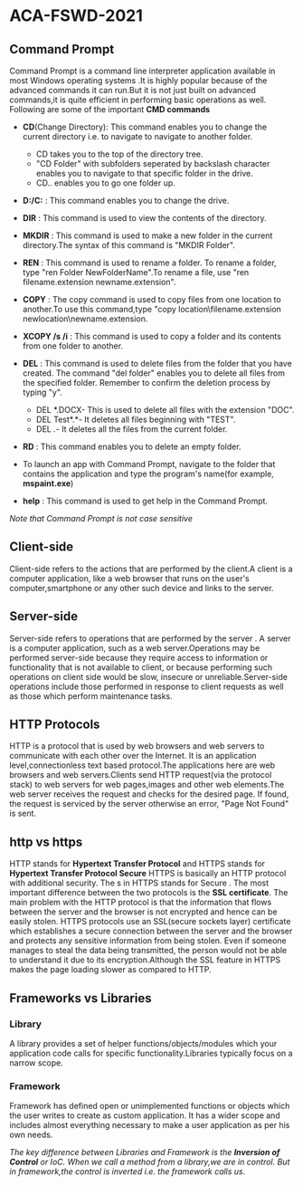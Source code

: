 # ACA-FSWD-2021


## Command Prompt

Command Prompt is a command line interpreter application available in most Windows operating systems .It is highly popular because of the advanced commands it can run.But it is not just built on advanced commands,it is quite efficient in performing basic operations as well.
Following are some of the important **CMD commands**
  - **CD**(Change Directory): This command enables you to change the current directory i.e. to navigate to navigate to another folder.

    - CD takes you to the top of the directory tree. 
    - "CD Folder" with subfolders seperated by backslash character enables you to navigate to that specific folder in the drive.
    - CD.. enables you to go one folder up.
    
  - **D:/C:** : This command enables you to change the drive. 

  - **DIR** : This command is used to view the contents of the directory.

  - **MKDIR** : This command is used to make a new folder in the current directory.The syntax of this command is "MKDIR Folder".

  - **REN** : This command is used to rename a folder. To rename a folder, type "ren Folder NewFolderName".To rename a file, use "ren filename.extension newname.extension".

  - **COPY** : The copy command is used to copy files from one location to another.To use this command,type "copy location\filename.extension newlocation\newname.extension.

  - **XCOPY /s /i** : This command is used to copy a folder and its contents from one folder to another.

  - **DEL** : This command is used to delete files from the folder that you have created. The command "del folder" enables you to delete all files from the specified folder. Remember to confirm the deletion process by typing "y".
     - DEL *.DOCX- This is used to delete all files with the extension "DOC".
     - DEL Test*.*- It deletes all files beginning with "TEST".
     - DEL *.*- It deletes all the files from the current folder.

  - **RD** : This command enables you to delete an empty folder.
  - To launch an app with Command Prompt, navigate to the folder that contains the application and type the program's name(for example, **mspaint.exe**)

  - **help** : This command is used to get help in the Command Prompt.

_Note that Command Prompt is not case sensitive_


## Client-side

Client-side refers to the actions that are performed by the client.A client is a computer application, like a web browser that runs on the user's computer,smartphone or any other such device and links to the server.  


## Server-side

Server-side refers to operations that are performed by the server . A server is a computer application, such as a web server.Operations may be performed server-side because they require access to information or functionality that is not available to client, or because performing such operations on client side would be slow, insecure or unreliable.Server-side operations include those performed in response to client requests as well as those which perform maintenance tasks. 

## HTTP Protocols

HTTP is a protocol that is used by web browsers and web servers to communicate with each other over the Internet. It is an application level,connectionless text based protocol.The applications here are web browsers and web servers.Clients send HTTP request(via the protocol stack) to web servers for web pages,images and other web elements.The web server receives the request and checks for the desired page. If found, the request is serviced by the server otherwise an error, "Page Not Found" is sent.


## http vs https

HTTP stands for **Hypertext Transfer Protocol** and HTTPS stands for **Hypertext Transfer Protocol Secure** HTTPS is basically an HTTP protocol with additional security. The s in HTTPS stands for Secure . The most important difference between the two protocols is the **SSL certificate**. The main problem with the HTTP protocol is that the information that flows between the server and the browser is not encrypted and hence can be easily stolen. HTTPS protocols use an SSL(secure sockets layer) certificate which establishes a secure connection between the server and the browser and protects any sensitive information from being stolen. Even if someone manages to steal the data being transmitted, the person would not be able to understand it due to its encryption.Although the SSL feature in HTTPS makes the page loading slower as compared to HTTP.


## Frameworks vs Libraries

### Library
A library provides a set of helper functions/objects/modules which your application code calls for specific functionality.Libraries typically focus on a narrow scope.

### Framework
Framework has defined open or unimplemented functions or objects which the user writes to create as custom application. It has a wider scope and includes almost everything necessary to make a user application as per his own needs.

_The key difference between Libraries and Framework is the **Inversion of Control** or IoC. When we call a method from a library,we are in control. But in framework,the control is inverted i.e. the framework calls us._







